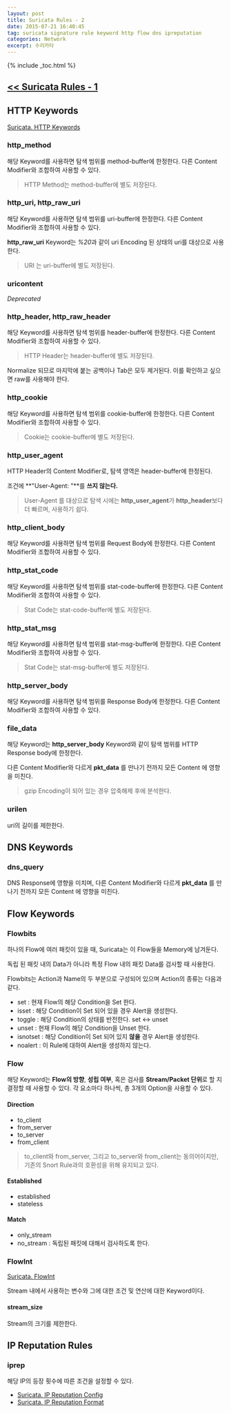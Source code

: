 ```yaml
---
layout: post
title: Suricata Rules - 2
date: 2015-07-21 16:40:45
tag: suricata signature rule keyword http flow dns ipreputation
categories: Network
excerpt: 수리카타
---
```

{% include _toc.html %}

## **[<< Suricata Rules - 1](http://dal4segno.github.io/network/2015/07/21/suricata-rules.html)** ##

## HTTP Keywords ##

[Suricata. HTTP Keywords](https://redmine.openinfosecfoundation.org/projects/suricata/wiki/HTTP-keywords)

### http_method ###

해당 Keyword를 사용하면 탐색 범위를 method-buffer에 한정한다. 다른 Content Modifier와 조합하여 사용할 수 있다.

> HTTP Method는 method-buffer에 별도 저장된다.


### http_uri, http_raw_uri ###

해당 Keyword를 사용하면 탐색 범위를 uri-buffer에 한정한다. 다른 Content Modifier와 조합하여 사용할 수 있다.

**http_raw_uri** Keyword는 *%20*과 같이 uri Encoding 된 상태의 uri를 대상으로 사용한다.

> URI 는 uri-buffer에 별도 저장된다.

### uricontent ###

*Deprecated*

### http_header, http_raw_header ###

해당 Keyword를 사용하면 탐색 범위를 header-buffer에 한정한다. 다른 Content Modifier와 조합하여 사용할 수 있다.

> HTTP Header는 header-buffer에 별도 저장된다.

Normalize 되므로 마지막에 붙는 공백이나 Tab은 모두 제거된다. 이를 확인하고 싶으면 raw를 사용해야 한다.

### http_cookie ###

해당 Keyword를 사용하면 탐색 범위를 cookie-buffer에 한정한다. 다른 Content Modifier와 조합하여 사용할 수 있다.

> Cookie는 cookie-buffer에 별도 저장된다.

### http_user_agent ###

HTTP Header의 Content Modifier로, 탐색 영역은 header-buffer에 한정된다.

조건에 **"User-Agent: "**를 **쓰지 않는다.**

> User-Agent 를 대상으로 탐색 시에는 **http_user_agent**가 **http_header**보다 더 빠르며, 사용하기 쉽다.
> [](http://blog.inliniac.net/2012/07/09/suricata-http_user_agent-vs-http_header/)



### http_client_body ###

해당 Keyword를 사용하면 탐색 범위를 Request Body에 한정한다. 다른 Content Modifier와 조합하여 사용할 수 있다.

### http_stat_code ###

해당 Keyword를 사용하면 탐색 범위를 stat-code-buffer에 한정한다. 다른 Content Modifier와 조합하여 사용할 수 있다.

> Stat Code는 stat-code-buffer에 별도 저장된다.

### http_stat_msg ###

해당 Keyword를 사용하면 탐색 범위를 stat-msg-buffer에 한정한다. 다른 Content Modifier와 조합하여 사용할 수 있다.

> Stat Code는 stat-msg-buffer에 별도 저장된다.

### http_server_body ###

해당 Keyword를 사용하면 탐색 범위를 Response Body에 한정한다. 다른 Content Modifier와 조합하여 사용할 수 있다.

### file_data ###

해당 Keyword는 **http_server_body** Keyword와 같이 탐색 범위를 HTTP Response body에 한정한다.

다른 Content Modifier와 다르게 **pkt_data** 를 만나기 전까지 모든 Content 에 영향을 미친다.

> gzip Encoding이 되어 있는 경우 압축해제 후에 분석한다.


### urilen ###

uri의 길이를 제한한다.

## DNS Keywords ##

### dns_query ###

DNS Response에 영향을 미치며, 다른 Content Modifier와 다르게 **pkt_data** 를 만나기 전까지 모든 Content 에 영향을 미친다.

## Flow Keywords ##

### Flowbits ###

하나의 Flow에 여러 패킷이 있을 때, Suricata는 이 Flow들을 Memory에 남겨둔다. 

독립 된 패킷 내의 Data가 아니라 특정 Flow 내의 패킷 Data를 검사할 때 사용한다.

Flowbits는 Action과 Name의 두 부분으로 구성되어 있으며 Action의 종류는 다음과 같다.

 - set : 현재 Flow의 해당 Condition을 Set 한다.
 - isset : 해당 Condition이 Set 되어 있을 경우 Alert을 생성한다.
 - toggle : 해당 Condition의 상태를 반전한다. set <-> unset
 - unset : 현재 Flow의 해당 Condition을 Unset 한다.
 - isnotset : 해당 Condition이 Set 되어 있지 **않을** 경우 Alert을 생성한다.
 - noalert : 이 Rule에 대하여 Alert을 생성하지 않는다.

### Flow ###

해당 Keyword는 **Flow의 방향**, **성립 여부**, 혹은 검사를 **Stream/Packet 단위**로 할 지 결정할 때 사용할 수 있다. 각 요소마다 하나씩, 총 3개의 Option을 사용할 수 있다.

#### Direction ####

 - to_client
 - from_server
 - to_server
 - from_client

> to_client와 from_server, 그리고 to_server와 from_client는 동의어이지만, 기존의 Snort Rule과의 호환성을 위해 유지되고 있다.

#### Established ####

 - established
 - stateless

#### Match ####

 - only_stream
 - no_stream : 독립된 패킷에 대해서 검사하도록 한다.

### FlowInt ###

[Suricata. FlowInt](https://redmine.openinfosecfoundation.org/projects/suricata/wiki/Flowint)

Stream 내에서 사용하는 변수와 그에 대한 조건 및 연산에 대한 Keyword이다.


#### stream_size ####

Stream의 크기를 제한한다.

## IP Reputation Rules ##

### iprep ###

해당 IP의 등장 횟수에 따른 조건을 설정할 수 있다.

 - [Suricata. IP Reputation Config](https://redmine.openinfosecfoundation.org/projects/suricata/wiki/IPReputationConfig)
 - [Suricata. IP Reputation Format](https://redmine.openinfosecfoundation.org/projects/suricata/wiki/IPReputationFormat)

